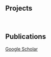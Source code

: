 ## Projects

<br>

## Publications
[Google Scholar](https://scholar.google.com/citations?user=BCKUM7YAAAAJ&hl=en)
